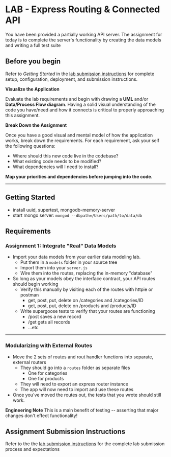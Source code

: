# LAB - Express Routing & Connected API

You have been provided a partially working API server. The assignment for today is to complete the server's functionality by creating the data models and writing a full test suite

## Before you begin
Refer to *Getting Started*  in the [lab submission instructions](../../../reference/submission-instructions/labs/README.md) for complete setup, configuration, deployment, and submission instructions.

**Visualize the Application**

Evaluate the lab requirements and begin with drawing a **UML** and/or **Data/Process Flow diagram**.  Having a solid visual understanding of the code you have/need and how it connects is critical to properly approaching this assignment.

**Break Down the Assignment**

Once you have a good visual and mental model of how the application works, break down the requirements. For each requirement, ask your self the following questions:

* Where should this new code live in the codebase?
* What existing code needs to be modified?
* What dependencies will I need to install?

**Map your priorities and dependencies before jumping into the code.**

---

## Getting Started

* install uuid, supertest, mongodb-memory-server
* start mongo server: `mongod --dbpath=/Users/path/to/data/db`

## Requirements


### Assignment 1: Integrate "Real" Data Models 
* Import your data models from your earlier data modeling lab. 
  * Put them in a `models` folder in your source tree
  * Import them into your `server.js`
  * Wire them into the routes, replacing the in-memory "database"
* So long as your models obey the interface contract, your API routes should begin working
  * Verify this manually by visiting each of the routes with httpie or postman
    * get, post, put, delete on /categories and /categories/ID
    * get, post, put, delete on /products and /products/ID
  * Write supergoose tests to verify that your routes are functioning
    * /post saves a new record
    * /get gets all records
    * ...etc

---

### Modularizing with External Routes

* Move the 2 sets of routes and rout handler functions into separate, external routers
  * They should go into a `routes` folder as separate files
    * One for categories
    * One for products
  * They will need to export an express router instance
  * The app will now need to import and use these routes
* Once you've moved the routes out, the tests that you wrote should still work.

**Engineering Note** This is a main benefit of testing -- asserting that major changes don't effect functionality!

## Assignment Submission Instructions
Refer to the the [lab submission instructions](../../../reference/submission-instructions/labs/README.md) for the complete lab submission process and expectations
